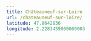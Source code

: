 ```yaml
---
title: Châteauneuf-sur-Loire
url: /chateauneuf-sur-loire/
latitude: 47.8642836
longitude: 2.2283459000000003
---
```

